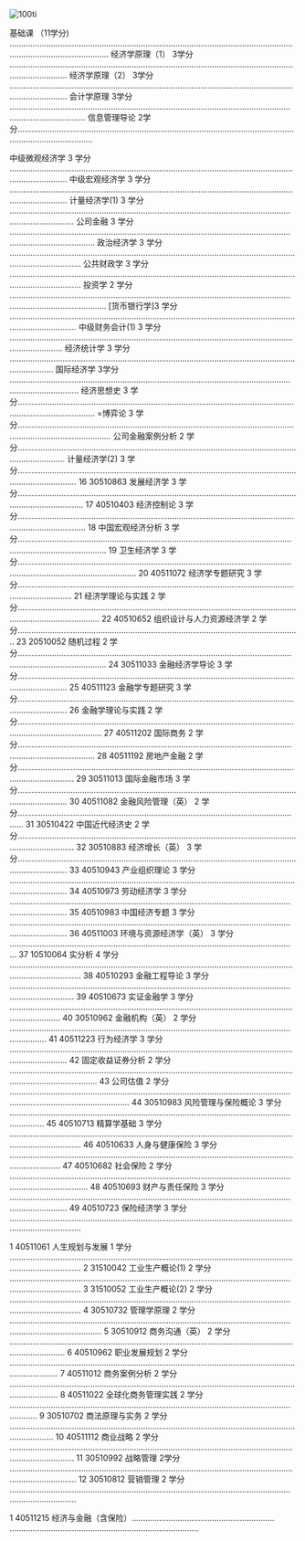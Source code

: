 ![100ti](/Users/oralbayzharylkassyn/Downloads/denisse-leon-544612-unsplash.jpg)

基础课 （11学分) …………………………………………..……………………………………………………………….……………………….…………...
经济学原理（1） 3学分 ……………………………..………………………………………………………….……………………….………………
经济学原理（2） 3学分 ……………………………..………………………………………………………….……………………….………………
会计学原理 3学分 ……………………………..……………………………..………………………………….……………………….……………..
信息管理导论 2学分……………………………..……………………………………………………………….……………………….………………..

中级微观经济学 3 学分 ……………………………..………………………………………………………….……………………….………………
中级宏观经济学 3 学分 ……………………………..………………………………………………………….……………………….………………
计量经济学(1) 3 学分 ……………………………..………………………..………………………………….……………………….………………
公司金融 3 学分 ……………………………..…………………………….....………………………………….……………………….………………
政治经济学 3 学分 ……………………………..…………………………….………………………………….……………………….………………
公共财政学 3 学分 ……………………………..…………………………….………………………………….……………………….………………
投资学 2 学分 ……………………………..…………………………………..………………………………….……………………….………………..
[货币银行学]3 学分 ……………………………..…………………………….………………………………….……………………….…………….
中级财务会计(1) 3 学分 ……………………………..………………………………………………………….……………………….…………….
经济统计学 3 学分 ……………………….……..……………………….....……………………….………….……………….……….…..
国际经济学 3学分 ……………………………..………………………......……………………………….….………….…………….…………..
经济思想史 3 学分……………………………..……………………………………………………………….……………………….………………...
=博弈论 3 学分……………………………..…………………………………………………………………….……………………….………………....
公司金融案例分析 2 学分……………………………..………………….………………………………….……………………….………………..
计量经济学(2) 3 学分……………………………..……………………….………………………………….……………………….……………….
16 30510863 发展经济学 3 学分……………………………..………………………....………………………………….……………………….……………….
17 40510403 经济控制论 3 学分……………………………..………………………...………………………………….……………………….………………..
18 中国宏观经济分析 3 学分……………………………..…………………………….....………………………………….……………………….………………..
19 卫生经济学 3 学分……………………………..………………………………………...………………………………….……………………….……………….....
20 40511072 经济学专题研究 3 学分……………………………..……………………………………………………….……………………….………………..
21 经济学理论与实践 2 学分……………………………..……………………………....………………………………….……………………….………………..
22 40510652 组织设计与人力资源经济学 2 学分…………………………….………………………………….……………………….………………...
23 20510052 随机过程 2 学分……………………………..………………...……………..………………………………….……………………….………………..
24 30511033 金融经济学导论 3 学分……………………………..……...………………………………………………….……………………….……………
25 40511123 金融学专题研究 3 学分……………………………..……...………………………………………………….……………………….……………
26 金融学理论与实践 2 学分……………………………..…………………………...…...………………………………….……………………….………………
27 40511202 国际商务 2 学分……………………………..……………………...………..………………………………….……………………….……………
28 40511192 房地产金融 2 学分……………………………..………………...………...………………………………….……………………….…………
29 30511013 国际金融市场 3 学分……………………………..……………....…………………………………………….……………………….…………
30 40511082 金融风险管理（英） 2 学分……………………………........……………..………………………………….………………………
31 30510422 中国近代经济史 2 学分……………………………..………....……………………………………………….……………………….………………
32 30510883 经济增长（英） 3 学分……………………………..……….……………………………………………….……………………….………………
33 40510943 产业组织理论 3 学分 ……………………………..………….……………………………………………….……………………….………………
34 40510973 劳动经济学 3 学分 ……………………………..………………..………...………………………………….……………………….…………
35 40510983 中国经济专题 3 学分 ……………………………..………………..……………………………………….……………………….………………
36 40511003 环境与资源经济学（英） 3 学分 ……………………………...………………………………………….……………………….…………
37 10510064 实分析 4 学分 ……………………………..……………………………......………………………………….……………………….…………
38 40510293 金融工程导论 3 学分 ……………………………..………………………..………………………………….……………………….………………
39 40510673 实证金融学 3 学分 ……………………………..………………………...……...………………………….……………………….…………
40 30510962 金融机构（英） 2 学分 ……………………………..…………………..……...………………………….……………………….…………
41 40511223 行为经济学 3 学分 ……………………………..………………………...………...………………………….……………………….…………
42 固定收益证券分析 2 学分 ……………………………..……………………………..………………....………………….……………………….……………….
43 公司估值 2 学分 ……………………………..………………………………………....……………….....……………….……………………….………………..
44 30510983 风险管理与保险概论 3 学分 ……………………………..…………….……...………………………….……………………….………………
45 40510713 精算学基础 3 学分 ……………………………..………………………...……………………...…………….……………………….………………
46 40510633 人身与健康保险 3 学分 ……………………………..…………………..……………………....………….……………………….………………
47 40510682 社会保险 2 学分 ……………………………..……………………….....……………………...…………….……………………….………………
48 40510693 财产与责任保险 3 学分 ……………………………..…………………..……………………...…………….……………………….………………
49 40510723 保险经济学 3 学分 ……………………………..………………………...……………………...…………….……………………….………………

1 40511061 人生规划与发展 1 学分 ……………………………..………………………………………………......………….……………………….………………
2 31510042 工业生产概论(1) 2 学分 ……………………………..……………………………………….....………………….……………………….………………
3 31510052 工业生产概论(2) 2 学分 ……………………………..……………………………………….....………………….……………………….………………
4 30510732 管理学原理 2 学分 ……………………………..…………………………….…………………….......…………….……………………….………………
5 30510912 商务沟通（英） 2 学分 ……………………………..……………………...………………......………….……………………….………………..
6 40510962 职业发展规划 2 学分 ……………………………..………………………...………………………….……………………….………………...
7 40511012 商务案例分析 2 学分 ……………………………..………………………...………………………….……………………….………………...
8 40511022 全球化商务管理实践 2 学分 ……………………………..……………….………………………….……………………….………………...
9 30510702 商法原理与实务 2 学分 ……………………………..………………………………………………….……………………….………………....
10 40511112 商业战略 2 学分 ……………………………..……………………………...………………………….……………………….………………...
11 30510992 战略管理 2学分 ……………………………..……………………………...………………………….……………………….………………....
12 30510812 营销管理 2 学分 ……………………………..……………………………..………………………….……………………….………………....

 
1 40511215 经济与金融（含保险）……………………………..……………………… ………………………….……………………….……………….....
